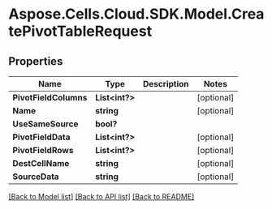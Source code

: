 # Aspose.Cells.Cloud.SDK.Model.CreatePivotTableRequest
## Properties

Name | Type | Description | Notes
------------ | ------------- | ------------- | -------------
**PivotFieldColumns** | **List&lt;int?&gt;** |  | [optional] 
**Name** | **string** |  | [optional] 
**UseSameSource** | **bool?** |  | 
**PivotFieldData** | **List&lt;int?&gt;** |  | [optional] 
**PivotFieldRows** | **List&lt;int?&gt;** |  | [optional] 
**DestCellName** | **string** |  | [optional] 
**SourceData** | **string** |  | [optional] 

[[Back to Model list]](../README.md#documentation-for-models) [[Back to API list]](../README.md#documentation-for-api-endpoints) [[Back to README]](../README.md)

